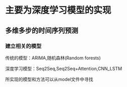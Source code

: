 # 主要为深度学习模型的实现
## 多维多步的时间序列预测
### 建立相关的模型

传统的模型：ARIMA,随机森林(Random forests)

深度学习模型：Seq2Seq,Seq2Seq+Attention,CNN_LSTM

所实现的模型和方法可以从model文件中寻找